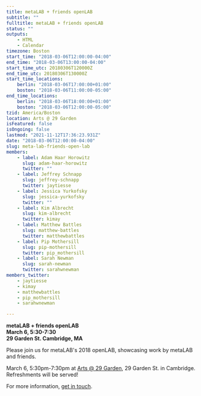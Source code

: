 ```yaml
---
title: metaLAB + friends openLAB
subtitle: ""
fulltitle: metaLAB + friends openLAB
status: ""
outputs:
    - HTML
    - Calendar
timezone: Boston
start_time: "2018-03-06T12:00:00-04:00"
end_time: "2018-03-06T13:00:00-04:00"
start_time_utc: 20180306T120000Z
end_time_utc: 20180306T130000Z
start_time_locations:
    berlin: "2018-03-06T17:00:00+01:00"
    boston: "2018-03-06T11:00:00-05:00"
end_time_locations:
    berlin: "2018-03-06T18:00:00+01:00"
    boston: "2018-03-06T12:00:00-05:00"
tzid: America/Boston
location: Arts @ 29 Garden
isFeatured: false
isOngoing: false
lastmod: "2021-11-12T17:36:23.931Z"
date: "2018-03-06T12:00:00-04:00"
slug: meta-lab-friends-open-lab
members:
    - label: Adam Haar Horowitz
      slug: adam-haar-horowitz
      twitter: ""
    - label: Jeffrey Schnapp
      slug: jeffrey-schnapp
      twitter: jaytiesse
    - label: Jessica Yurkofsky
      slug: jessica-yurkofsky
      twitter: ""
    - label: Kim Albrecht
      slug: kim-albrecht
      twitter: kimay
    - label: Matthew Battles
      slug: matthew-battles
      twitter: matthewbattles
    - label: Pip Mothersill
      slug: pip-mothersill
      twitter: pip_mothersill
    - label: Sarah Newman
      slug: sarah-newman
      twitter: sarahwnewman
members_twitter:
    - jaytiesse
    - kimay
    - matthewbattles
    - pip_mothersill
    - sarahwnewman

---
```

**metaLAB + friends openLAB**<br />
**March 6, 5:30-7:30**<br />
**29 Garden St. Cambridge, MA**


Please join us for metaLAB's 2018 openLAB, showcasing work by metaLAB and friends. 

March 6, 5:30pm-7:30pm at [Arts @ 29 Garden](https://www.google.com/maps/place/29+Garden+St,+Cambridge,+MA+02138/@42.3789727,-71.1259173,17z/data=!4m13!1m7!3m6!1s0x89e3776a49c30d07:0x6a665c0e4ca8872b!2s29+Garden+St,+Cambridge,+MA+02138!3b1!8m2!3d42.3789688!4d-71.1237286!3m4!1s0x89e3776a49c30d07:0x6a665c0e4ca8872b!8m2!3d42.3789688!4d-71.1237286), 29 Garden St. in Cambridge. Refreshments will be served!

For more information, [get in touch](mailto:daniel@metalab.harvard.edu).